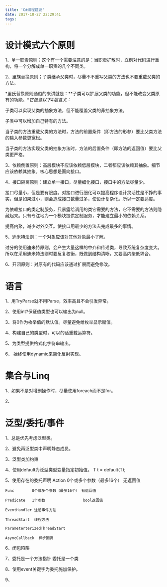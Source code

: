 ```yaml
---
title: 'C#编程建议'
date: 2017-10-27 22:29:41
tags:
---
```

# 设计模式六个原则

1、单一职责原则；这个有一个需要注意的是：当职责扩散时，立刻对代码进行重构，将一个分解成单一职责的几个不同类。

2、里族替换原则；子类继承父类时，尽量不不重写父类的方法也不要重载父类的方法。

*里氏替换原则通俗的来讲就是：**子类可以扩展父类的功能，但不能改变父类原有的功能。**它包含以下4层含义：*

子类可以实现父类的抽象方法，但不能覆盖父类的非抽象方法。

子类中可以增加自己特有的方法。

当子类的方法重载父类的方法时，方法的前置条件（即方法的形参）要比父类方法的输入参数更宽松。

当子类的方法实现父类的抽象方法时，方法的后置条件（即方法的返回值）要比父类更严格。

3、依赖倒置原则：高层模块不应该依赖低层模块，二者都应该依赖其抽象。细节应该依赖其抽象。核心思想是面向接口。

4、接口隔离原则：建立单一接口，尽量细化接口，接口中的方法尽量少。

接口尽量小，但是要有限度。对接口进行细化可以提高程序设计灵活性是不挣的事实，但是如果过小，则会造成接口数量过多，使设计复杂化。所以一定要适度。

为依赖接口的类定制服务，只暴露给调用的类它需要的方法，它不需要的方法则隐藏起来。只有专注地为一个模块提供定制服务，才能建立最小的依赖关系。

提高内聚，减少对外交互。使接口用最少的方法去完成最多的事情。

5、迪米特法则：一个对象应该对其他对象最小了解。

过分的使用迪米特原则，会产生大量这样的中介和传递类，导致系统复杂度变大。所以在采用迪米特法则时要反复权衡，既做到结构清晰，又要高内聚低耦合。

6、开闭原则：对原有的代码应该通过扩展而避免修改。

# 语言
1、用TryParse就不用Parse，效率高且不会引发异常。

2、使用int?保证值类型也可以输出为null。

3、将0作为枚举值的默认值。尽量避免给枚举显示赋值。

4、构建自己的类型时，可以的话重载运算符。

5、为类型提供格式化字符串输出。

6、 始终使用dynamic来简化反射实现。


# 集合与Linq
1、如果不是对增删操作时，尽量使用foreach而不是for。

2、

# 泛型/委托/事件
1、总是优先考虑泛型类。

2、避免再泛型类中声明静态成员。

3、泛型类加约束

4、使用default为泛型类型变量指定初始值。 T t = default(T);

5、使用存在的委托声明
    Action      0个或多个参数（最多16个） 无返回值

    Func        0个或多个参数（最多16个） 有返回值

    Predicate   1个参数                 bool返回值

    EventHandler 注册事件方法

    ThreadStart  线程方法

    ParameterterizedThreadStart  

    AsyncCallback  异步回调

6、闭包陷阱

7、委托是一个方法指针
   委托是一个类

8、使用event关键字为委托施加保护。

9、